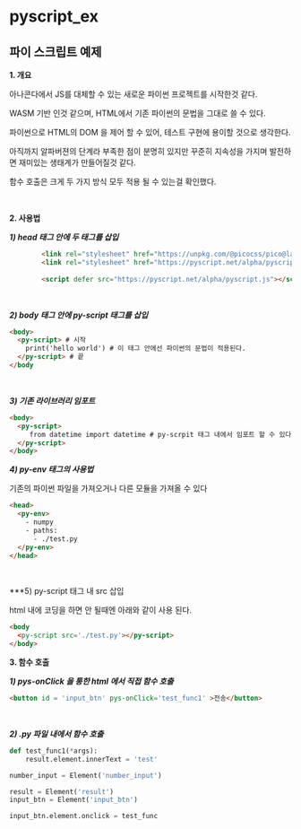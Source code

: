 # pyscript_ex
## 파이 스크립트 예제

**1. 개요**  

아나콘다에서 JS를 대체할 수 있는 새로운 파이썬 프로젝트를 시작한것 같다.


WASM 기반 인것 같으며, HTML에서 기존 파이썬의 문법을 그대로 쓸 수 있다.

파이썬으로 HTML의 DOM 을 제어 할 수 있어, 테스트 구현에 용이할 것으로 생각한다.

아직까지 알파버젼의 단계라 부족한 점이 분명히 있지만 꾸준히 지속성을 가지며 발전하면 재미있는 생태계가 만들어질것 같다.

함수 호출은 크게 두 가지 방식 모두 적용 될 수 있는걸 확인했다.
  
<br>

**2. 사용법**

***1) head 태그 안에 두 태그를 삽입***
```html
        <link rel="stylesheet" href="https://unpkg.com/@picocss/pico@latest/css/pico.min.css" />
        <link rel="stylesheet" href="https://pyscript.net/alpha/pyscript.css" /> # css는 취향껏 설정 두번째가 파이스크립트 공식 css
        
        <script defer src="https://pyscript.net/alpha/pyscript.js"></script>
```

<br>

***2) body 태그 안에 py-script 태그를 삽입***

```html
<body>
  <py-script> # 시작
    print('hello world') # 이 태그 안에선 파이썬의 문법이 적용된다.
  </py-script> # 끝
</body
```

<br>

***3) 기존 라이브러리 임포트***

```html
<body>
  <py-script>
     from datetime import datetime # py-scrpit 태그 내에서 임포트 할 수 있다.
  </py-script>
</body>
```

***4) py-env 태그의 사용법***  

기존의 파이썬 파일을 가져오거나 다른 모듈을 가져올 수 있다  
```html
<head>
  <py-env>
    - numpy
    - paths:
      - ./test.py
  </py-env>
</head>
```

<br>

***5) py-script 태그 내 src 삽입

html 내에 코딩을 하면 안 될때엔 아래와 같이 사용 된다.

```html
<body
  <py-script src='./test.py'></py-script>
</body>
```


**3. 함수 호출**

***1) pys-onClick 을 통한 html 에서 직접 함수 호출***
```html
<button id = 'input_btn' pys-onClick='test_func1' >전송</button>
```
<br>  


***2) .py 파일 내에서 함수 호출***
```python
def test_func1(*args):
    result.element.innerText = 'test'

number_input = Element('number_input')

result = Element('result')
input_btn = Element('input_btn')

input_btn.element.onclick = test_func
```
